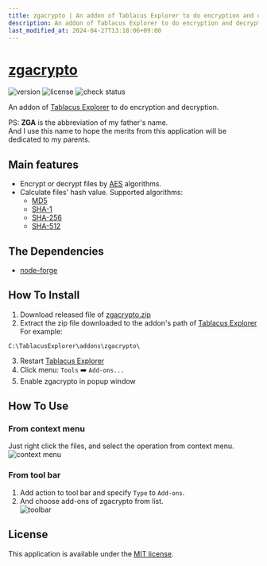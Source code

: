 ```yaml
---
title: zgacrypto | An addon of Tablacus Explorer to do encryption and decryption
description: An addon of Tablacus Explorer to do encryption and decryption with AES algorithms. And also can calculate files' hash value of MD5, SHA-1, SHA-256, SHA-512.
last_modified_at: 2024-04-27T13:18:06+09:00
---
```

# [zgacrypto](https://github.com/zboris12/teaddon-zgacrypto)
![version](https://img.shields.io/github/package-json/v/zboris12/teaddon-zgacrypto)
![license](https://img.shields.io/github/license/zboris12/teaddon-zgacrypto)
![check status](https://github.com/zboris12/teaddon-zgacrypto/actions/workflows/check.yml/badge.svg)

An addon of [Tablacus Explorer](https://github.com/tablacus/TablacusExplorer) to do encryption and decryption.

PS: __ZGA__ is the abbreviation of my father's name.  
And I use this name to hope the merits from this application will be dedicated to my parents.

## Main features

* Encrypt or decrypt files by [AES](https://en.wikipedia.org/wiki/Advanced_Encryption_Standard) algorithms.
* Calculate files' hash value. Supported algorithms:
  * [MD5](https://en.wikipedia.org/wiki/MD5)
  * [SHA-1](https://en.wikipedia.org/wiki/SHA-1)
  * [SHA-256](https://en.wikipedia.org/wiki/SHA-2)
  * [SHA-512](https://en.wikipedia.org/wiki/SHA-2)

## The Dependencies

* [node-forge](https://github.com/digitalbazaar/forge)  

## How To Install

1. Download released file of [zgacrypto.zip](https://github.com/zboris12/teaddon-zgacrypto/releases)
2. Extract the zip file downloaded to the addon's path of [Tablacus Explorer](https://github.com/tablacus/TablacusExplorer)  
For example:
```
C:\TablacusExplorer\addons\zgacrypto\
```
3. Restart [Tablacus Explorer](https://github.com/tablacus/TablacusExplorer)
4. Click menu: `Tools` :arrow_right: `Add-ons...`
5. Enable zgacrypto in popup window

## How To Use

### From context menu

Just right click the files, and select the operation from context menu.  
![context menu](screenshot-cmenu.png "context menu")

### From tool bar

1. Add action to tool bar and specify `Type` to `Add-ons`.
2. And choose add-ons of zgacrypto from list.  
![toolbar](screenshot-toolbar.png "toolbar")

## License

This application is available under the
[MIT license](https://opensource.org/licenses/MIT).
